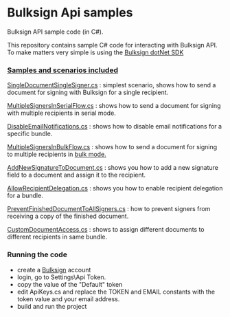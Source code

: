 # Bulksign Api samples
Bulksign API sample code (in C#).

This repository contains sample C# code for interacting with Bulksign API. To make matters very simple is using the [Bulksign dotNet SDK](https://www.nuget.org/packages/BulksignSdk)

### [Samples and scenarios included](https://github.com/bulksign/Bulksign-API-sample/tree/master/Bulksign%20Api%20Samples/Scenarios)

[SingleDocumentSingleSigner.cs](https://github.com/bulksign/Bulksign-API-sample/blob/master/Bulksign%20Api%20Samples/Scenarios/SingleDocumentSingleSigner.cs) : simplest scenario, shows how to send a document for signing with Bulksign for a single recipient. 

[MultipleSignersInSerialFlow.cs](https://github.com/bulksign/Bulksign-API-sample/blob/master/Bulksign%20Api%20Samples/Scenarios/MultipleSignersInSerialFlow.cs) : shows how to send a document for signing with multiple recipients in serial mode.

[DisableEmailNotifications.cs](https://github.com/bulksign/Bulksign-API-sample/blob/master/Bulksign%20Api%20Samples/Scenarios/DisableEmailNotifications.cs) : shows how to disable email notifications for a specific bundle.

[MultipleSignersInBulkFlow.cs](https://github.com/bulksign/Bulksign-API-sample/blob/master/Bulksign%20Api%20Samples/Scenarios/MultipleSignersInBulkFlow.cs) : shows how to send a document for signing to multiple recipients in <a href="https://bulksign.com/Public/Features"> bulk mode. <a/>

[AddNewSignatureToDocument.cs](https://github.com/bulksign/Bulksign-API-sample/blob/master/Bulksign%20Api%20Samples/Scenarios/AddNewSignatureToDocument.cs) : shows you how to add a new signature field to a document and assign it to the recipient.

[AllowRecipientDelegation.cs](https://github.com/bulksign/Bulksign-API-sample/blob/master/Bulksign%20Api%20Samples/Scenarios/AllowRecipientDelegation.cs) : shows you how to enable recipient delegation for a bundle.

[PreventFinishedDocumentToAllSigners.cs](https://github.com/bulksign/Bulksign-API-sample/blob/master/Bulksign%20Api%20Samples/Scenarios/PreventFinishedDocumentToAllSigners.cs) : how to prevent signers from receiving a copy of the finished document.

[CustomDocumentAccess.cs](https://github.com/bulksign/Bulksign-API-sample/blob/master/Bulksign%20Api%20Samples/Scenarios/CustomDocumentAccess.cs) : shows to assign different documents to different recipients in same bundle.


### Running the code

- create a [Bulksign](http://bulksign.com) account
- login, go to Settings\Api Token.
- copy the value of the "Default" token
- edit ApiKeys.cs and replace the TOKEN and EMAIL constants with the token value and your email address.
- build and run the project 

